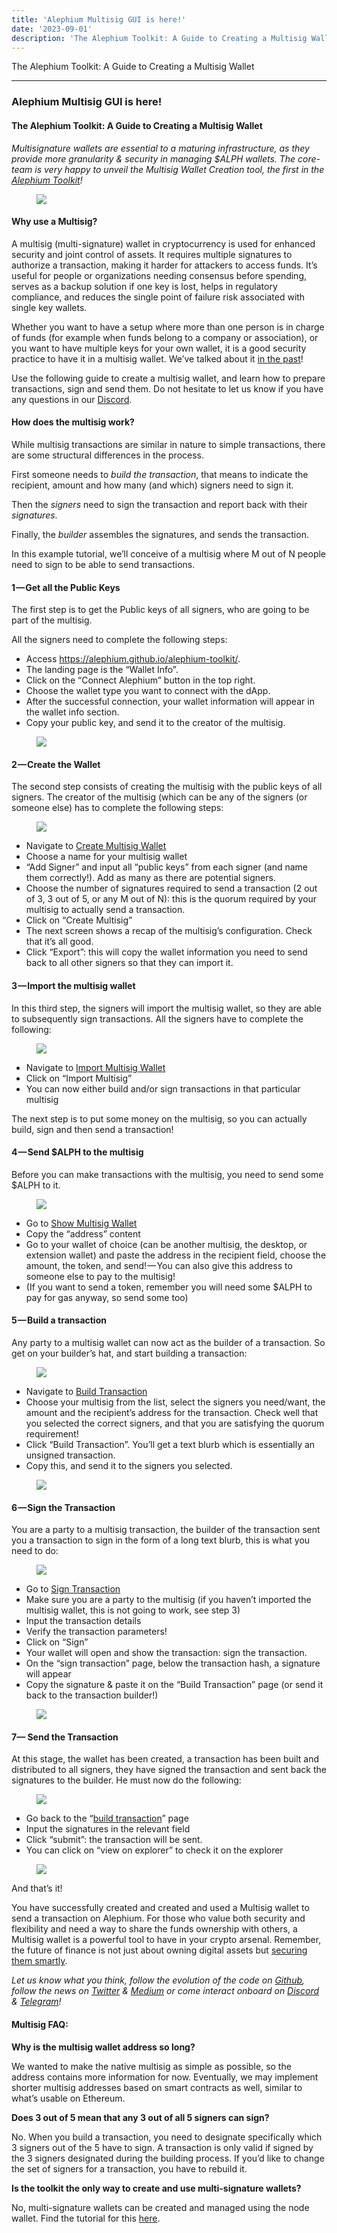 ```yaml
---
title: 'Alephium Multisig GUI is here!'
date: '2023-09-01'
description: 'The Alephium Toolkit: A Guide to Creating a Multisig Wallet'
---
```


The Alephium Toolkit: A Guide to Creating a Multisig Wallet

---

### **Alephium Multisig GUI is here!**

#### The Alephium Toolkit: A Guide to Creating a Multisig Wallet

_Multisignature wallets are essential to a maturing infrastructure, as they provide more granularity & security in managing \$ALPH wallets. The core-team is very happy to unveil the Multisig Wallet Creation tool, the first in the_ <a href="https://alephium.github.io/alephium-toolkit/" class="markup--anchor markup--p-anchor" data-href="https://alephium.github.io/alephium-toolkit/" rel="noopener" target="_blank"><em>Alephium Toolkit</em></a>_!_

<figure id="511c" class="graf graf--figure graf-after--p">
<img src="https://cdn-images-1.medium.com/max/800/1*woAjs5kV_yGkxvl6bTn3LQ.png" class="graf-image" data-image-id="1*woAjs5kV_yGkxvl6bTn3LQ.png" data-width="2622" data-height="1480" data-is-featured="true" />
</figure>

#### **Why use a Multisig?**

A multisig (multi-signature) wallet in cryptocurrency is used for enhanced security and joint control of assets. It requires multiple signatures to authorize a transaction, making it harder for attackers to access funds. It’s useful for people or organizations needing consensus before spending, serves as a backup solution if one key is lost, helps in regulatory compliance, and reduces the single point of failure risk associated with single key wallets.

Whether you want to have a setup where more than one person is in charge of funds (for example when funds belong to a company or association), or you want to have multiple keys for your own wallet, it is a good security practice to have it in a multisig wallet. We’ve talked about it <a href="https://medium.com/@alephium/ttxoo-2-the-road-to-self-custody-cfea4ae89444" class="markup--anchor markup--p-anchor" data-href="https://medium.com/@alephium/ttxoo-2-the-road-to-self-custody-cfea4ae89444" target="_blank">in the past</a>!

Use the following guide to create a multisig wallet, and learn how to prepare transactions, sign and send them. Do not hesitate to let us know if you have any questions in our <a href="http://alephium.org/discord" class="markup--anchor markup--p-anchor" data-href="http://alephium.org/discord" rel="noopener" target="_blank">Discord</a>.

#### **How does the multisig work?**

While multisig transactions are similar in nature to simple transactions, there are some structural differences in the process.

First someone needs to _build the transaction_, that means to indicate the recipient, amount and how many (and which) signers need to sign it.

Then the _signers_ need to sign the transaction and report back with their _signatures_.

Finally, the _builder_ assembles the signatures, and sends the transaction.

In this example tutorial, we’ll conceive of a multisig where M out of N people need to sign to be able to send transactions.

#### **1 — Get all the Public Keys**

The first step is to get the Public keys of all signers, who are going to be part of the multisig.

All the signers need to complete the following steps:

- <span id="b248">Access <a href="https://alephium.github.io/alephium-toolkit/" class="markup--anchor markup--li-anchor" data-href="https://alephium.github.io/alephium-toolkit/" rel="noopener" target="_blank">https://alephium.github.io/alephium-toolkit/</a>.</span>
- <span id="2580">The landing page is the “Wallet Info”.</span>
- <span id="a1df">Click on the “Connect Alephium” button in the top right.</span>
- <span id="fab5">Choose the wallet type you want to connect with the dApp.</span>
- <span id="7eb5">After the successful connection, your wallet information will appear in the wallet info section.</span>
- <span id="1c3c">Copy your public key, and send it to the creator of the multisig.</span>

<figure id="bf94" class="graf graf--figure graf-after--li">
<img src="https://cdn-images-1.medium.com/max/800/0*jIuvVeEmSJonBatl" class="graf-image" data-image-id="0*jIuvVeEmSJonBatl" data-width="1366" data-height="607" />
</figure>

#### **2 — Create the Wallet**

The second step consists of creating the multisig with the public keys of all signers. The creator of the multisig (which can be any of the signers (or someone else) has to complete the following steps:

<figure id="8536" class="graf graf--figure graf-after--p">
<img src="https://cdn-images-1.medium.com/max/800/0*wKUoYbK50Vml6Nid" class="graf-image" data-image-id="0*wKUoYbK50Vml6Nid" data-width="1347" data-height="601" />
</figure>

- <span id="a2cb">Navigate to <a href="https://alephium.github.io/alephium-toolkit/" class="markup--anchor markup--li-anchor" data-href="https://alephium.github.io/alephium-toolkit/" rel="noopener" target="_blank">Create Multisig Wallet</a></span>
- <span id="693e">Choose a name for your multisig wallet</span>
- <span id="fc07">“Add Signer” and input all “public keys” from each signer (and name them correctly!). Add as many as there are potential signers.</span>
- <span id="c5f5">Choose the number of signatures required to send a transaction (2 out of 3, 3 out of 5, or any M out of N): this is the quorum required by your multisig to actually send a transaction.</span>
- <span id="0007">Click on “Create Multisig”</span>
- <span id="4237">The next screen shows a recap of the multisig’s configuration. Check that it’s all good.</span>
- <span id="7222">Click “Export”: this will copy the wallet information you need to send back to all other signers so that they can import it.</span>

#### **3 — Import the multisig wallet**

In this third step, the signers will import the multisig wallet, so they are able to subsequently sign transactions. All the signers have to complete the following:

<figure id="5dde" class="graf graf--figure graf-after--p">
<img src="https://cdn-images-1.medium.com/max/800/0*HSeQjASvo2PU5J01" class="graf-image" data-image-id="0*HSeQjASvo2PU5J01" data-width="1600" data-height="921" />
</figure>

- <span id="0ae8">Navigate to <a href="https://alephium.github.io/alephium-toolkit/#/multisig/import" class="markup--anchor markup--li-anchor" data-href="https://alephium.github.io/alephium-toolkit/#/multisig/import" rel="noopener" target="_blank">Import Multisig Wallet</a></span>
- <span id="2189">Click on “Import Multisig”</span>
- <span id="41c2">You can now either build and/or sign transactions in that particular multisig</span>

The next step is to put some money on the multisig, so you can actually build, sign and then send a transaction!

#### **4 — Send \$ALPH to the multisig**

Before you can make transactions with the multisig, you need to send some \$ALPH to it.

<figure id="bebf" class="graf graf--figure graf-after--p">
<img src="https://cdn-images-1.medium.com/max/800/0*0uJaNfhnOUXli0Ug" class="graf-image" data-image-id="0*0uJaNfhnOUXli0Ug" data-width="1349" data-height="544" />
</figure>

- <span id="fbc7">Go to <a href="https://alephium.github.io/alephium-toolkit/#/multisig/show" class="markup--anchor markup--li-anchor" data-href="https://alephium.github.io/alephium-toolkit/#/multisig/show" rel="noopener" target="_blank">Show Multisig Wallet</a></span>
- <span id="d743">Copy the “address” content</span>
- <span id="575a">Go to your wallet of choice (can be another multisig, the desktop, or extension wallet) and paste the address in the recipient field, choose the amount, the token, and send! — You can also give this address to someone else to pay to the multisig!</span>
- <span id="b960">(If you want to send a token, remember you will need some \$ALPH to pay for gas anyway, so send some too)</span>

#### **5 — Build a transaction**

Any party to a multisig wallet can now act as the builder of a transaction. So get on your builder’s hat, and start building a transaction:

<figure id="38c8" class="graf graf--figure graf-after--p">
<img src="https://cdn-images-1.medium.com/max/800/0*2Jjy10t6uO_l8vnR" class="graf-image" data-image-id="0*2Jjy10t6uO_l8vnR" data-width="1366" data-height="568" />
</figure>

- <span id="9d7d">Navigate to <a href="https://alephium.github.io/alephium-toolkit/#/multisig/build-tx" class="markup--anchor markup--li-anchor" data-href="https://alephium.github.io/alephium-toolkit/#/multisig/build-tx" rel="noopener" target="_blank">Build Transaction</a></span>
- <span id="520f">Choose your multisig from the list, select the signers you need/want, the amount and the recipient’s address for the transaction. Check well that you selected the correct signers, and that you are satisfying the quorum requirement!</span>
- <span id="a3e6">Click “Build Transaction”. You’ll get a text blurb which is essentially an unsigned transaction.</span>
- <span id="c212">Copy this, and send it to the signers you selected.</span>

<figure id="5a3a" class="graf graf--figure graf-after--li">
<img src="https://cdn-images-1.medium.com/max/800/0*8-3drmhoKFfrtfkC" class="graf-image" data-image-id="0*8-3drmhoKFfrtfkC" data-width="1365" data-height="570" />
</figure>

#### **6 — Sign the Transaction**

You are a party to a multisig transaction, the builder of the transaction sent you a transaction to sign in the form of a long text blurb, this is what you need to do:

<figure id="5ee8" class="graf graf--figure graf-after--p">
<img src="https://cdn-images-1.medium.com/max/800/0*DLEIYlZgfVh5uYX9" class="graf-image" data-image-id="0*DLEIYlZgfVh5uYX9" data-width="1348" data-height="599" />
</figure>

- <span id="9e01">Go to <a href="https://alephium.github.io/alephium-toolkit/#/multisig/sign-tx" class="markup--anchor markup--li-anchor" data-href="https://alephium.github.io/alephium-toolkit/#/multisig/sign-tx" rel="noopener" target="_blank">Sign Transaction</a></span>
- <span id="29b4">Make sure you are a party to the multisig (if you haven’t imported the multisig wallet, this is not going to work, see step 3)</span>
- <span id="2890">Input the transaction details</span>
- <span id="6f2e">Verify the transaction parameters!</span>
- <span id="b580">Click on “Sign”</span>
- <span id="d659">Your wallet will open and show the transaction: sign the transaction.</span>
- <span id="0273">On the “sign transaction” page, below the transaction hash, a signature will appear</span>
- <span id="8b35">Copy the signature & paste it on the “Build Transaction” page (or send it back to the transaction builder!)</span>

<figure id="89a4" class="graf graf--figure graf-after--li">
<img src="https://cdn-images-1.medium.com/max/800/0*V_QCnVMJEzvfZgJm" class="graf-image" data-image-id="0*V_QCnVMJEzvfZgJm" data-width="809" data-height="113" />
</figure>

#### **7— Send the Transaction**

At this stage, the wallet has been created, a transaction has been built and distributed to all signers, they have signed the transaction and sent back the signatures to the builder. He must now do the following:

<figure id="f775" class="graf graf--figure graf-after--p">
<img src="https://cdn-images-1.medium.com/max/800/0*kjnFC9T_EAdmM-3E" class="graf-image" data-image-id="0*kjnFC9T_EAdmM-3E" data-width="1116" data-height="509" />
</figure>

- <span id="0431">Go back to the “<a href="https://alephium.github.io/alephium-toolkit/#/multisig/build-tx" class="markup--anchor markup--li-anchor" data-href="https://alephium.github.io/alephium-toolkit/#/multisig/build-tx" rel="noopener" target="_blank">build transaction</a>” page</span>
- <span id="779c">Input the signatures in the relevant field</span>
- <span id="6974">Click “submit”: the transaction will be sent.</span>
- <span id="d9ea">You can click on “view on explorer” to check it on the explorer</span>

<figure id="9de0" class="graf graf--figure graf-after--li">
<img src="https://cdn-images-1.medium.com/max/800/0*SIIEcWpXNv6MR_9s" class="graf-image" data-image-id="0*SIIEcWpXNv6MR_9s" data-width="1364" data-height="613" />
</figure>

And that’s it!

You have successfully created and created and used a Multisig wallet to send a transaction on Alephium. For those who value both security and flexibility and need a way to share the funds ownership with others, a Multisig wallet is a powerful tool to have in your crypto arsenal. Remember, the future of finance is not just about owning digital assets but <a href="https://medium.com/@alephium/ttxoo-2-the-road-to-self-custody-cfea4ae89444" class="markup--anchor markup--p-anchor" data-href="https://medium.com/@alephium/ttxoo-2-the-road-to-self-custody-cfea4ae89444" target="_blank">securing them smartly</a>.

_Let us know what you think, follow the evolution of the code on_ <a href="https://github.com/alephium" class="markup--anchor markup--p-anchor" data-href="https://github.com/alephium" rel="noopener" target="_blank"><em>Github</em></a>_, follow the news on_ <a href="https://twitter.com/alephium" class="markup--anchor markup--p-anchor" data-href="https://twitter.com/alephium" rel="noopener" target="_blank"><em>Twitter</em></a> _&_ <a href="https://medium.com/@alephium" class="markup--anchor markup--p-anchor" data-href="https://medium.com/@alephium" target="_blank"><em>Medium</em></a> _or come interact onboard on_ <a href="https://discord.com/invite/GEbcpajCJG" class="markup--anchor markup--p-anchor" data-href="https://discord.com/invite/GEbcpajCJG" rel="noopener" target="_blank"><em>Discord</em></a> _&_ <a href="https://t.me/alephiumgroup" class="markup--anchor markup--p-anchor" data-href="https://t.me/alephiumgroup" rel="noopener" target="_blank"><em>Telegram</em></a>_!_

#### **Multisig FAQ:**

**Why is the multisig wallet address so long?**

We wanted to make the native multisig as simple as possible, so the address contains more information for now. Eventually, we may implement shorter multisig addresses based on smart contracts as well, similar to what’s usable on Ethereum.

**Does 3 out of 5 mean that any 3 out of all 5 signers can sign?**

No. When you build a transaction, you need to designate specifically which 3 signers out of the 5 have to sign. A transaction is only valid if signed by the 3 signers designated during the building process. If you’d like to change the set of signers for a transaction, you have to rebuild it.

**Is the toolkit the only way to create and use multi-signature wallets?**

No, multi-signature wallets can be created and managed using the node wallet. Find the tutorial for this <a href="https://docs.alephium.org/misc/multisig-guide/" class="markup--anchor markup--p-anchor" data-href="https://docs.alephium.org/misc/multisig-guide/" rel="noopener" target="_blank">here</a>.
